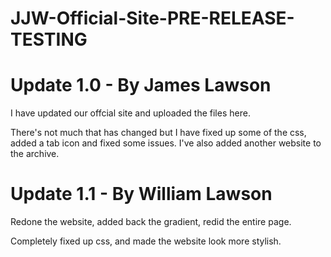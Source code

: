 # JJW-Official-Site-PRE-RELEASE-TESTING

# Update 1.0 - By James Lawson
I have updated our offcial site and uploaded the files here.

There's not much that has changed but I have fixed up some of the css, added a tab icon and fixed some issues.
I've also added another website to the archive.

# Update 1.1 - By William Lawson
Redone the website, added back the gradient, redid the entire page.

Completely fixed up css, and made the website look more stylish.